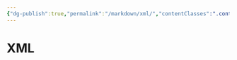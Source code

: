 ```yaml
---
{"dg-publish":true,"permalink":"/markdown/xml/","contentClasses":".content svg {width: 100%; height: auto;}"}
---
```



# XML